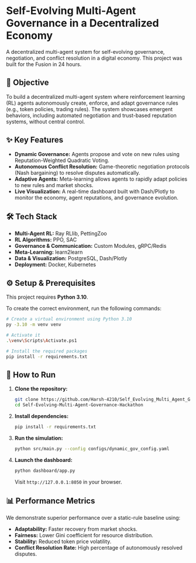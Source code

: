 # Self-Evolving Multi-Agent Governance in a Decentralized Economy

A decentralized multi-agent system for self-evolving governance, negotiation, and conflict resolution in a digital economy. This project was built for the Fusion in 24 hours.

## 🎯 Objective

To build a decentralized multi-agent system where reinforcement learning (RL) agents autonomously create, enforce, and adapt governance rules (e.g., token policies, trading rules). The system showcases emergent behaviors, including automated negotiation and trust-based reputation systems, without central control.



## ✨ Key Features

- **Dynamic Governance:** Agents propose and vote on new rules using Reputation-Weighted Quadratic Voting.
- **Autonomous Conflict Resolution:** Game-theoretic negotiation protocols (Nash bargaining) to resolve disputes automatically.
- **Adaptive Agents:** Meta-learning allows agents to rapidly adapt policies to new rules and market shocks.
- **Live Visualization:** A real-time dashboard built with Dash/Plotly to monitor the economy, agent reputations, and governance evolution.

## 🛠️ Tech Stack

- **Multi-Agent RL:** Ray RLlib, PettingZoo
- **RL Algorithms:** PPO, SAC
- **Governance & Communication:** Custom Modules, gRPC/Redis
- **Meta-Learning:** learn2learn
- **Data & Visualization:** PostgreSQL, Dash/Plotly
- **Deployment:** Docker, Kubernetes
  
 ## ⚙️ Setup & Prerequisites

This project requires **Python 3.10**.

To create the correct environment, run the following commands:
```bash
# Create a virtual environment using Python 3.10
py -3.10 -m venv venv

# Activate it
.\venv\Scripts\Activate.ps1

# Install the required packages
pip install -r requirements.txt
```

## 🚀 How to Run

1.  **Clone the repository:**
    ```bash
    git clone https://github.com/Harsh-4210/Self_Evolving_Multi_Agent_Governance.git
    cd Self-Evolving-Multi-Agent-Governance-Hackathon
    ```

2.  **Install dependencies:**
    ```bash
    pip install -r requirements.txt
    ```

3.  **Run the simulation:**
    ```bash
    python src/main.py --config configs/dynamic_gov_config.yaml
    ```

4.  **Launch the dashboard:**
    ```bash
    python dashboard/app.py
    ```
    Visit `http://127.0.0.1:8050` in your browser.

## 📊 Performance Metrics

We demonstrate superior performance over a static-rule baseline using:
- **Adaptability:** Faster recovery from market shocks.
- **Fairness:** Lower Gini coefficient for resource distribution.
- **Stability:** Reduced token price volatility.
- **Conflict Resolution Rate:** High percentage of autonomously resolved disputes.
